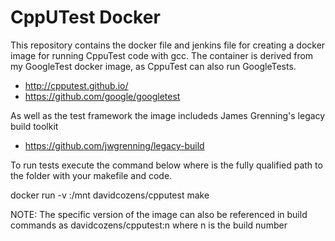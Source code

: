 # CppUTest Docker

This repository contains the docker file and jenkins file for creating a docker image for running CppuTest code with gcc. The container is derived from my GoogleTest docker image, as CppuTest can also run GoogleTests.

* http://cpputest.github.io/
* https://github.com/google/googletest

As well as the test framework the image includeds James Grenning's legacy build toolkit

* https://github.com/jwgrenning/legacy-build
  
To run tests execute the command below where <path> is the fully qualified path to the folder with your makefile and code.  
  
docker run -v <path>:/mnt davidcozens/cpputest make

NOTE: The specific version of the image can also be referenced in build commands as davidcozens/cpputest:n where n is the build number
